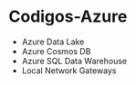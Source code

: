 # Codigos-Azure
* Azure Data Lake
* Azure Cosmos DB
* Azure SQL Data Warehouse
* Local Network Gateways
